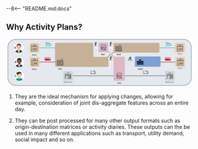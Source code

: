 <!--
By default, the index will be a copy of your repository README preamble.
You can replace this cross-reference or append/prepend to it by updating this page.
-->

--8<-- "README.md:docs"

## Why Activity Plans?

 ![example-activity-plans](resources/example-activity-plans.png)

1. They are the ideal mechanism for applying changes, allowing for example, consideration of joint dis-aggregate features across an entire day.

2. They can be post processed for many other output formats such as origin-destination matrices or activity diaries.
These outputs can the be used in many different applications such as transport, utility demand, social impact and so on.